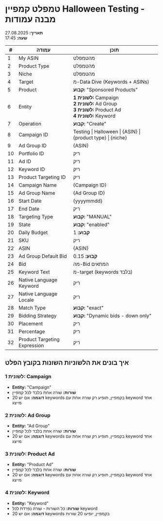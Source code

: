 # טמפלט קמפיין Halloween Testing - מבנה עמודות

**תאריך:** 27.08.2025  
**שעה:** 17:45

| # | עמודה | תוכן |
|---|--------|------|
| 1 | My ASIN | מהטמפלט |
| 2 | Product Type | מהטמפלט |
| 3 | Niche | מהטמפלט |
| 4 | Target | מ-Data Dive (Keywords + ASINs) |
| 5 | Product | **קבוע:** "Sponsored Products" |
| 6 | Entity | **לשונית 1:** Campaign<br>**לשונית 2:** Ad Group<br>**לשונית 3:** Product Ad<br>**לשונית 4:** Keyword |
| 7 | Operation | **קבוע:** "Create" |
| 8 | Campaign ID | Testing \| Halloween \| {ASIN} \| {product type} \| {niche} |
| 9 | Ad Group ID | {ASIN} |
| 10 | Portfolio ID | ריק |
| 11 | Ad ID | ריק |
| 12 | Keyword ID | ריק |
| 13 | Product Targeting ID | ריק |
| 14 | Campaign Name | {Campaign ID} |
| 15 | Ad Group Name | {Ad Group ID} |
| 16 | Start Date | {yyyymmdd} |
| 17 | End Date | ריק |
| 18 | Targeting Type | **קבוע:** "MANUAL" |
| 19 | State | **קבוע:** "enabled" |
| 20 | Daily Budget | **קבוע:** 1 |
| 21 | SKU | ריק |
| 22 | ASIN | {ASIN} |
| 23 | Ad Group Default Bid | **קבוע:** 0.15 |
| 24 | Bid | מה-Bid המתאים |
| 25 | Keyword Text | מ-target (keywords בלבד) |
| 26 | Native Language Keyword | ריק |
| 27 | Native Language Locale | ריק |
| 28 | Match Type | **קבוע:** "exact" |
| 29 | Bidding Strategy | **קבוע:** "Dynamic bids - down only" |
| 30 | Placement | ריק |
| 31 | Percentage | ריק |
| 32 | Product Targeting Expression | ריק |

## איך בונים את הלשוניות השונות בקובץ הפלט

### לשונית 1: Campaign
- **Entity:** "Campaign"
- **שורות:** שורה אחת בלבד לכל קמפיין
- **דוגמה:** אם יש 20 keywords בקמפיין, תופיע רק שורה אחת עם keyword אחד מייצג

### לשונית 2: Ad Group
- **Entity:** "Ad Group"
- **שורות:** שורה אחת בלבד לכל קמפיין
- **דוגמה:** אם יש 20 keywords בקמפיין, תופיע רק שורה אחת עם keyword אחד מייצג

### לשונית 3: Product Ad
- **Entity:** "Product Ad"
- **שורות:** שורה אחת בלבד לכל קמפיין
- **דוגמה:** אם יש 20 keywords בקמפיין, תופיע רק שורה אחת עם keyword אחד מייצג

### לשונית 4: Keyword
- **Entity:** "Keyword"
- **שורות:** כל השורות - שורה נפרדת לכל keyword
- **דוגמה:** אם יש 20 keywords בקמפיין, יופיעו 20 שורות